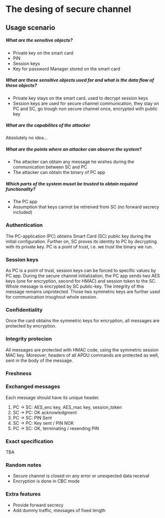 # The desing of secure channel

## Usage scenario

##### What are the sensitive objects?

* Private key on the smart card
* PIN
* Session keys
* Key for password Manager stored on the smart card

##### What are these sensitive objects used for and what is the data flow of these objects?

* Private key stays on the smart card, used to decrypt session keys
* Session keys are used for secure channel communication, they stay on PC and SC, go trough non secure channel once, encrypted with public key


##### What are the capabilites of the attacker

Absolutely no idea...

##### What are the points where an attacker can observe the system?

* The attacker can obtain any message he wishes during the communication between SC and PC
* The attacker can obtain the binary of PC app

##### Which parts of the system muset be trusted to obtain required functionality?

* The PC app
* Assumption that keys cannot be retreived from SC (no forward secrecy included)

### Authentication

The PC-application (PC) obtains Smart Card (SC) public key during the initial configuration. Further on, SC proves its identity to PC by decrypting
with its private key. PC is a point of trust, i.e. we trust the binary we run.  

### Session keys

As PC is a point of trust, session keys can be forced to specific values by PC app. During the secure channel initialization, the PC
app sends two AES keys (one for encryption, second for HMAC) and session token to the SC. Whole message is encrypted by SC public-key. The integrity of this message remains unprotected. 
Those two symmetric keys are further used for communication troughout whole session. 

### Confidentiality

Once the card obtains the symmetric keys for encryption, all messages are protected by encryption.  

### Integrity protecion

All messages are protected with HMAC code, using the symmetric session MAC key. Moreover, headers of all APDU commands are protected as well, sent in
the body of the message.

### Freshness

### Exchanged messages

Each message should have its unique header.

1. PC -> SC: AES_enc key, AES_mac key, session_token
2. SC -> PC: OK acknowledgment
3. PC -> SC: PIN Sent
4. SC -> PC: Key sent / PIN NOK
5. PC -> SC: OK, terminating / resending PIN 

### Exact specification

TBA

### Random notes

* Secure channel is closed on any error or unexpected data receival
* Encryption is done in CBC mode

### Extra features

* Provide forward secrecy
* Add dummy traffic, messages of fixed length

